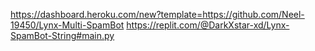https://dashboard.heroku.com/new?template=https://github.com/Neel-19450/Lynx-Multi-SpamBot
https://replit.com/@DarkXstar-xd/Lynx-SpamBot-String#main.py
